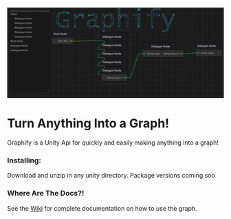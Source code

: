 ![Dialogue Graph Example Image](https://github.com/CoffeeVampir3/Graphify/blob/a1d336221eaf7f3d7c3e827a5b280b029a58e0fa/dialogueGraphExample.png?raw=true)

# Turn Anything Into a Graph!

Graphify is a Unity Api for quickly and easily making anything into a graph!

### Installing:

Download and unzip in any unity directory. Package versions coming soo

### Where Are The Docs?!

See the [Wiki](https://github.com/CoffeeVampir3/Graphify/wiki/Quickstart-Guide) for complete documentation on how to use the graph.
